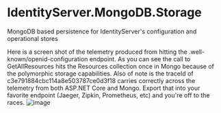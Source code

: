 # IdentityServer.MongoDB.Storage
MongoDB based persistence for IdentityServer's configuration and operational stores

Here is a screen shot of the telemetry produced from hitting the .well-known/openid-configuration endpoint. As you can see the call to GetAllResources hits the Resources collection once in Mongo because of the polymorphic storage capabilities. Also of note is the traceId of c3e791884cbc114a8e503787ce0d3f18 carries correctly across the telemetry from both ASP.NET Core and Mongo.  Export that into your favorite endpoint (Jaeger, Zipkin, Prometheus, etc) and you're off to the races.
![image](https://user-images.githubusercontent.com/1130210/127032137-e82c47b4-3644-4a5a-9528-de19e6b5cc25.png)
